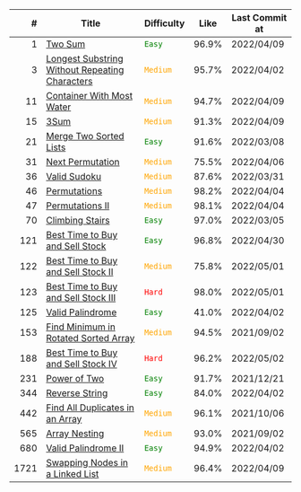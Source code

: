|  #   |                             Title                              |                 Difficulty                 | Like  | Last Commit at |
| ---: | -------------------------------------------------------------- | ------------------------------------------ | ----- | -------------- |
|    1 | [Two Sum](docs/0001.md)                                        | <span style="color:green">`Easy`</span>    | 96.9% | 2022/04/09     |
|    3 | [Longest Substring Without Repeating Characters](docs/0003.md) | <span style="color:orange">`Medium`</span> | 95.7% | 2022/04/02     |
|   11 | [Container With Most Water](docs/0011.md)                      | <span style="color:orange">`Medium`</span> | 94.7% | 2022/04/09     |
|   15 | [3Sum](docs/0015.md)                                           | <span style="color:orange">`Medium`</span> | 91.3% | 2022/04/09     |
|   21 | [Merge Two Sorted Lists](docs/0021.md)                         | <span style="color:green">`Easy`</span>    | 91.6% | 2022/03/08     |
|   31 | [Next Permutation](docs/0031.md)                               | <span style="color:orange">`Medium`</span> | 75.5% | 2022/04/06     |
|   36 | [Valid Sudoku](docs/0036.md)                                   | <span style="color:orange">`Medium`</span> | 87.6% | 2022/03/31     |
|   46 | [Permutations](docs/0046.md)                                   | <span style="color:orange">`Medium`</span> | 98.2% | 2022/04/04     |
|   47 | [Permutations II](docs/0047.md)                                | <span style="color:orange">`Medium`</span> | 98.1% | 2022/04/04     |
|   70 | [Climbing Stairs](docs/0070.md)                                | <span style="color:green">`Easy`</span>    | 97.0% | 2022/03/05     |
|  121 | [Best Time to Buy and Sell Stock](docs/0121.md)                | <span style="color:green">`Easy`</span>    | 96.8% | 2022/04/30     |
|  122 | [Best Time to Buy and Sell Stock II](docs/0122.md)             | <span style="color:orange">`Medium`</span> | 75.8% | 2022/05/01     |
|  123 | [Best Time to Buy and Sell Stock III](docs/0123.md)            | <span style="color:red">`Hard`</span>      | 98.0% | 2022/05/01     |
|  125 | [Valid Palindrome](docs/0125.md)                               | <span style="color:green">`Easy`</span>    | 41.0% | 2022/04/02     |
|  153 | [Find Minimum in Rotated Sorted Array](docs/0153.md)           | <span style="color:orange">`Medium`</span> | 94.5% | 2021/09/02     |
|  188 | [Best Time to Buy and Sell Stock IV](docs/0188.md)             | <span style="color:red">`Hard`</span>      | 96.2% | 2022/05/02     |
|  231 | [Power of Two](docs/0231.md)                                   | <span style="color:green">`Easy`</span>    | 91.7% | 2021/12/21     |
|  344 | [Reverse String](docs/0344.md)                                 | <span style="color:green">`Easy`</span>    | 84.0% | 2022/04/02     |
|  442 | [Find All Duplicates in an Array](docs/0442.md)                | <span style="color:orange">`Medium`</span> | 96.1% | 2021/10/06     |
|  565 | [Array Nesting](docs/0565.md)                                  | <span style="color:orange">`Medium`</span> | 93.0% | 2021/09/02     |
|  680 | [Valid Palindrome II](docs/0680.md)                            | <span style="color:green">`Easy`</span>    | 94.9% | 2022/04/02     |
| 1721 | [Swapping Nodes in a Linked List](docs/1721.md)                | <span style="color:orange">`Medium`</span> | 96.4% | 2022/04/09     |
